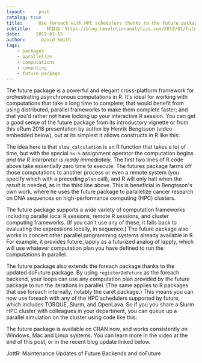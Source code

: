 ```yaml
---
layout:     post
catalog: true
title:      Use foreach with HPC schedulers thanks to the future package
subtitle:      转载自：https://blog.revolutionanalytics.com/2019/01/future-package.html
date:      2019-01-15
author:      David Smith
tags:
    - packages
    - parallelize
    - computations
    - computing
    - future package
---
```


The future package is a powerful and elegant cross-platform framework for orchestrating asynchronous computations in R. It's ideal for working with computations that take a long time to complete; that would benefit from using distributed, parallel frameworks to make them complete faster; and that you'd rather not have locking up your interactive R session. You can get a good sense of the future package from its introductory vignette or from this eRum 2018 presentation by author by Henrik Bengtsson (video embedded below), but at its simplest it allows constructs in R like this:

The idea here is that `slow_calculation` is an R function that takes a lot of time, but with the special `%<-%` assignment operator the computation begins *and the R interpreter is ready immediately*. The first two lines of R code above take essentially zero time to execute. The futures package farms off those computations to another process or even a remote system (you specify which with a preceding `plan` call), and R will only halt when the *result* is needed, as in the third line above. This is beneficial in Bengtsson's own work, where he uses the future package to parallelize cancer research on DNA sequences on high-performance computing (HPC) clusters.

The future package supports a wide variety of computation frameworks including parallel local R sessions, remote R sessions, and cluster computing frameworks. (If you can't use any of these, it falls back to evaluating the expressions locally, in sequence.) The future package also works in concert other parallel programming systems already available in R. For example, it provides future_lapply as a futurized analog of lapply, which will use whatever computation plan you have defined to run the computations in parallel.

The future package also extends the foreach package thanks to the updated doFuture package. By using `registerDoFuture` as the foreach backend, your loops can use any computation plan provided by the future package to run the iterations in parallel. (The same applies to R packages that use foreach internally, notably the caret package.) This means you can now use foreach with any of the HPC schedulers supported by future, which includes TORQUE, Slurm, and OpenLava. So if you you share a Slurm HPC cluster with colleagues in your department, you can queue up a parallel simulation on the cluster using code like this:

The future package is available on CRAN now, and works consistently on Windows, Mac and Linux systems. You can learn more in the video at the end of this post, or in the recent blog update linked below.

JottR: Maintenance Updates of Future Backends and doFuture
